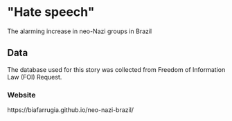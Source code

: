 <h1> "Hate speech" </H1>
<p>The alarming increase in neo-Nazi groups in Brazil </p>

<h2> Data </h2>
<p> The database used for this story was collected from Freedom of Information Law (FOI) Request.
  
  <h3> Website </h3>
  <p> https://biafarrugia.github.io/neo-nazi-brazil/ </p>
